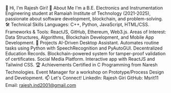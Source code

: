 👋 Hi, I'm Rajesh Giri!
🚀 About Me
I'm a B.E. Electronics and Instrumentation Engineering student at Ramaiah Institute of Technology (2021-2025), passionate about software development, blockchain, and problem-solving.
🛠️ Technical Skills
Languages: C++, Python, JavaScript, HTML/CSS.
Frameworks & Tools: ReactJS, GitHub, Ethereum, Web3.js.
Areas of Interest: Data Structures, Algorithms, Blockchain Development, and Mobile App Development.
🌟 Projects
AI-Driven Desktop Assistant.
Automates routine tasks using Python with SpeechRecognition and PyAutoGUI.
Decentralized Education Records.
Blockchain-powered system for tamper-proof validation of certificates.
Social Media Platform.
Interactive app with ReactJS and Tailwind CSS.
🏆 Achievements
Certified in C Programming from Naresh Technologies.
Event Manager for a workshop on Prototype/Process Design and Development.
📫 Let's Connect!
LinkedIn: Rajesh Giri
GitHub: Msrit11
Email: rajesh.ind2001@gmail.com
